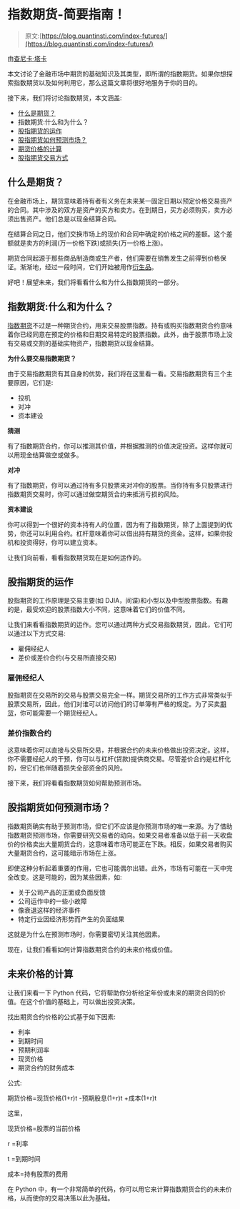 # 指数期货-简要指南！

> 原文:[https://blog.quantinsti.com/index-futures/](https://blog.quantinsti.com/index-futures/)

由[查尼卡·塔卡](https://www.linkedin.com/in/chainika-bahl-thakar-b32971155/)

本文讨论了金融市场中期货的基础知识及其类型，即所谓的指数期货。如果你想探索指数期货以及如何利用它，那么这篇文章将很好地服务于你的目的。

接下来，我们将讨论指数期货，本文涵盖:

*   [什么是期货？](#What-Futures)
*   指数期货:什么和为什么？
*   [股指期货的运作](#Working-Index-Futures)
*   [股指期货如何预测市场？](#Predict-Market)
*   [期货价格的计算](#Calculation-Future-Price)
*   [股指期货交易方式](#Trade-Index-Futures)

## 什么是期货？

在金融市场上，期货意味着持有者有义务在未来某一固定日期以预定价格交易资产的合同。其中涉及的双方是资产的买方和卖方。在到期日，买方必须购买，卖方必须出售资产。他们总是以现金结算合同。

在结算合同之日，他们交换市场上的现价和合同中确定的价格之间的差额。这个差额就是卖方的利润(万一价格下跌)或损失(万一价格上涨)。

期货合同起源于那些商品制造商或生产者，他们需要在销售发生之前得到价格保证。渐渐地，经过一段时间，它们开始被用作[衍生品](https://quantra.quantinsti.com/glossary/Derivative)。

好吧！展望未来，我们将看看什么和为什么指数期货的一部分。

## 指数期货:什么和为什么？

[指数期货](https://quantra.quantinsti.com/glossary/Index-Futures)不过是一种期货合约，用来交易股票指数。持有或购买指数期货合约意味着你已经同意在预定的价格和日期交易特定的股票指数。此外，由于股票市场上没有交易或交割的基础实物资产，指数期货以现金结算。

**为什么要交易指数期货？**

由于交易指数期货有其自身的优势，我们将在这里看一看。交易指数期货有三个主要原因，它们是:

*   投机
*   对冲
*   资本建设

**猜测**

有了指数期货合约，你可以推测其价值，并根据推测的价值决定投资。这样你就可以用现金结算做空或做多。

**对冲**

有了指数期货，你可以通过持有多只股票来对冲你的股票。当你持有多只股票进行指数期货交易时，你可以通过做空期货合约来抵消亏损的风险。

**资本建设**

你可以得到一个很好的资本持有人的位置，因为有了指数期货，除了上面提到的优势，你还可以利用合约。杠杆意味着你可以借出持有期货的资金。这样，如果你投机和投资得好，你可以建立资本。

让我们向前看，看看指数期货现在是如何运作的。

## 股指期货的运作

股指期货的工作原理是交易主要(如 DJIA，间谍)和小型以及中型股票指数。有趣的是，最受欢迎的股票指数大小不同，这意味着它们的价值不同。

让我们来看看指数期货的运作。您可以通过两种方式交易指数期货，因此，它们可以通过以下方式交易:

*   雇佣经纪人
*   差价或差价合约(与交易所直接交易)

### 雇佣经纪人

股指期货在交易所的交易与股票交易完全一样。期货交易所的工作方式非常类似于股票交易所，因此，他们对谁可以访问他们的订单簿有严格的规定。为了买卖[期货](https://quantra.quantinsti.com/course/futures-trading)，你可能需要一个期货经纪人。

### 差价指数合约

这意味着你可以直接与交易所交易，并根据合约的未来价格做出投资决定。这样，你不需要经纪人的干预，你可以与杠杆(贷款)提供商交易。尽管差价合约是杠杆化的，但它们也伴随着损失全部资金的风险。

接下来，我们将看看指数期货如何帮助预测市场。

## 股指期货如何预测市场？

指数期货确实有助于预测市场，但它们不应该是你预测市场的唯一来源。为了借助指数期货预测市场，你需要研究交易者的动向。如果交易者准备以低于前一天收盘价的价格卖出大量期货合约，这意味着市场可能正在下跌。相反，如果交易者购买大量期货合约，这可能暗示市场在上涨。

即使这种分析起着重要的作用，它也可能偶尔出错。此外，市场有可能在一天中完全改变。这是可能的，因为某些因素，如:

*   关于公司产品的正面或负面反馈
*   公司运作中的一些小故障
*   像衰退这样的经济事件
*   特定行业因经济形势而产生的负面结果

这就是为什么在预测市场时，你需要密切关注其他因素。

现在，让我们看看如何计算指数期货合约的未来价格或价值。

## 未来价格的计算

让我们来看一下 Python 代码，它将帮助你分析给定年份或未来的期货合同的价值。在这个价值的基础上，可以做出投资决策。

找出期货合约价格的公式基于如下因素:

*   利率
*   到期时间
*   预期利润率
*   现货价格
*   期货合约的财务成本

公式:

期货价格=现货价格(1+r)t -预期股息(1+r)t +成本(1+r)t

这里，

现货价格=股票的当前价格

r =利率

t =到期时间

成本=持有股票的费用

在 Python 中，有一个非常简单的代码，你可以用它来计算指数期货合约的未来价格，从而使你的交易决策以此为基础。